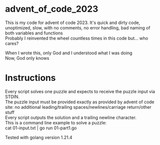 # advent_of_code_2023

This is my code for advent of code 2023.
It's quick and dirty code, unoptimized, slow, with no comments, no error handling, bad naming of both variables and functions  
Probably I reinvented the wheel countless times in this code but... who cares?  

When I wrote this, only God and I understood what I was doing  
Now, God only knows


# Instructions
Every script solves one puzzle and expects to receive the puzzle input via STDIN.  
The puzzle input must be provided exactly as provided by advent of code site: no additional leading/trailing spaces/newlines/carriage return/other stuff  
Every script outputs the solution and a trailing newline character.  
This is a command line example to solve a puzzle:  
cat 01-input.txt | go run 01-part1.go

Tested with golang version 1.21.4